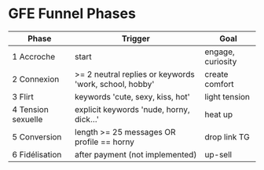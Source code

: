 # GFE Funnel Phases

| Phase | Trigger | Goal |
|------|---------|------|
|1 Accroche|start|engage, curiosity|
|2 Connexion|>= 2 neutral replies or keywords 'work, school, hobby'|create comfort|
|3 Flirt|keywords 'cute, sexy, kiss, hot'|light tension|
|4 Tension sexuelle|explicit keywords 'nude, horny, dick…'|heat up|
|5 Conversion|length >= 25 messages OR profile == horny|drop link TG|
|6 Fidélisation|after payment (not implemented)|up-sell|
